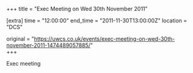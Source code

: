+++
title = "Exec Meeting on Wed 30th November 2011"

[extra]
time = "12:00:00"
end_time = "2011-11-30T13:00:00Z"
location = "DCS"

original = "https://uwcs.co.uk/events/exec-meeting-on-wed-30th-november-2011-1474489057885/"    
+++

Exec meeting

